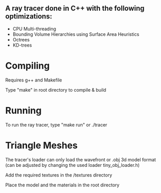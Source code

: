 ## A ray tracer done in C++ with the following optimizations:
* CPU Multi-threading
* Bounding Volume Hierarchies using Surface Area Heuristics
* Octrees
* KD-trees

# Compiling
Requires g++ and Makefile

Type "make" in root directory to compile & build

# Running
 To run the ray tracer, type "make run" or ./tracer

# Triangle Meshes
The tracer's loader can only load the wavefront or .obj 3d model format (can be adjusted by changing the used loader tiny_obj_loader.h)

Add the required textures in the /textures directory

Place the model and the materials in the root directory

